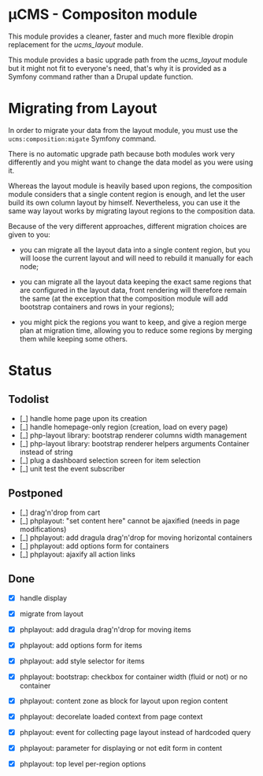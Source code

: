 # µCMS - Compositon module

This module provides a cleaner, faster and much more flexible dropin replacement
for the *ucms_layout* module.

This module provides a basic upgrade path from the *ucms_layout* module but it
might not fit to everyone's need, that's why it is provided as a Symfony command
rather than a Drupal update function.

# Migrating from Layout

In order to migrate your data from the layout module, you must use the
``ucms:composition:migate`` Symfony command.

There is no automatic upgrade path because both modules work very differently
and you might want to change the data model as you were using it.

Whereas the layout module is heavily based upon regions, the composition module
considers that a single content region is enough, and let the user build its own
column layout by himself. Nevertheless, you can use it the same way layout works
by migrating layout regions to the composition data.

Because of the very different approaches, different migration choices are given
to you:

 * you can migrate all the layout data into a single content region, but you
   will loose the current layout and will need to rebuild it manually for each
   node;

 * you can migrate all the layout data keeping the exact same regions that are
   configured in the layout data, front rendering will therefore remain the
   same (at the exception that the composition module will add bootstrap
   containers and rows in your regions);

 * you might pick the regions you want to keep, and give a region merge plan
   at migration time, allowing you to reduce some regions by merging them
   while keeping some others.

# Status

## Todolist

 * [_] handle home page upon its creation
 * [_] handle homepage-only region (creation, load on every page)
 * [_] php-layout library: bootstrap renderer columns width management
 * [_] php-layout library: bootstrap renderer helpers arguments Container instead of string
 * [_] plug a dashboard selection screen for item selection
 * [_] unit test the event subscriber

## Postponed

 * [_] drag'n'drop from cart
 * [_] phplayout: "set content here" cannot be ajaxified (needs in page modifications)
 * [_] phplayout: add dragula drag'n'drop for moving horizontal containers
 * [_] phplayout: add options form for containers
 * [_] phplayout: ajaxify all action links

## Done

 * [x] handle display
 * [x] migrate from layout
 * [x] phplayout: add dragula drag'n'drop for moving items
 * [x] phplayout: add options form for items
 * [x] phplayout: add style selector for items
 * [x] phplayout: bootstrap: checkbox for container width (fluid or not) or no container
 * [x] phplayout: content zone as block for layout upon region content
 * [x] phplayout: decorelate loaded context from page context
 * [x] phplayout: event for collecting page layout instead of hardcoded query
 * [x] phplayout: parameter for displaying or not edit form in content
 * [x] phplayout: top level per-region options

